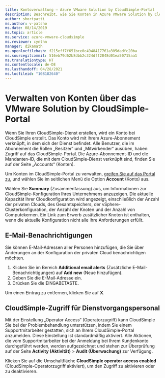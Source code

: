 ```yaml
---
title: Kontoverwaltung – Azure VMware Solution by CloudSimple-Portal
description: Beschreibt, wie Sie Konten in Azure VMware Solution by CloudSimple über das Portal verwalten.
author: shortpatti
ms.author: v-patsho
ms.date: 08/14/2019
ms.topic: article
ms.service: azure-vmware-cloudsimple
ms.reviewer: cynthn
manager: dikamath
ms.openlocfilehash: f215eff7f651bce0c4948417761a305dadfc20ba
ms.sourcegitcommit: 516eb79d62b8dbb2c324dff2048d01ea50715aa1
ms.translationtype: HT
ms.contentlocale: de-DE
ms.lasthandoff: 04/28/2021
ms.locfileid: "108182640"
---
```

# <a name="manage-accounts-on-the-azure-vmware-solution-by-cloudsimple-portal"></a>Verwalten von Konten über das VMware Solution by CloudSimple-Portal

Wenn Sie Ihren CloudSimple-Dienst erstellen, wird ein Konto bei CloudSimple erstellt. Das Konto wird mit Ihrem Azure-Abonnement verknüpft, in dem sich der Dienst befindet. Alle Benutzer, die im Abonnement die Rollen „Besitzer“ und „Mitwirkender“ ausüben, haben Zugriff auf das CloudSimple-Portal. Die Azure-Abonnement-ID und die Mandanten-ID, die mit dem CloudSimple-Dienst verknüpft sind, finden Sie auf der Seite „Accounts“ (Konten).

Um Konten im CloudSimple-Portal zu verwalten, [greifen Sie auf das Portal zu](access-cloudsimple-portal.md), und wählen Sie im seitlichen Menü die Option **Account** (Konto) aus.

Wählen Sie **Summary** (Zusammenfassung) aus, um Informationen zur CloudSimple-Konfiguration Ihres Unternehmens anzuzeigen. Die aktuelle Kapazität Ihrer Cloudkonfiguration wird angezeigt, einschließlich der Anzahl der privaten Clouds, des Gesamtspeichers, der vSphere-Clusterkonfiguration, der Anzahl der Knoten und der Anzahl von Computekernen. Ein Link zum Erwerb zusätzlicher Knoten ist enthalten, wenn die aktuelle Konfiguration nicht alle Ihre Anforderungen erfüllt.

## <a name="email-alerts"></a>E-Mail-Benachrichtigungen

Sie können E-Mail-Adressen aller Personen hinzufügen, die Sie über Änderungen an der Konfiguration der privaten Cloud benachrichtigen möchten.

1. Klicken Sie im Bereich **Additional email alerts** (Zusätzliche E-Mail-Benachrichtigungen) auf **Add new** (Neue hinzufügen).
2. Geben Sie die E-Mail-Adresse ein.
3. Drücken Sie die EINGABETASTE.  

Um einen Eintrag zu entfernen, klicken Sie auf **X**.

## <a name="cloudsimple-operator-access"></a>CloudSimple-Zugriff für Dienstvorgangspersonal

Mit der Einstellung „Operator Access“ (Operatorzugriff) kann CloudSimple Sie bei der Problembehandlung unterstützen, indem Sie einem Supportmitarbeiter gestatten, sich an Ihrem CloudSimple-Portal anzumelden.  Diese Einstellung ist standardmäßig aktiviert. Alle Aktionen, die vom Supportmitarbeiter bei der Anmeldung bei Ihrem Kundenkonto durchgeführt werden, werden aufgezeichnet und stehen zur Überprüfung auf der Seite **Activity (Aktivität)**  > **Audit (Überwachung)** zur Verfügung.

Klicken Sie auf die Umschaltfläche **CloudSimple operator access enabled** (CloudSimple-Operatorzugriff aktiviert), um den Zugriff zu aktivieren oder zu deaktivieren.
